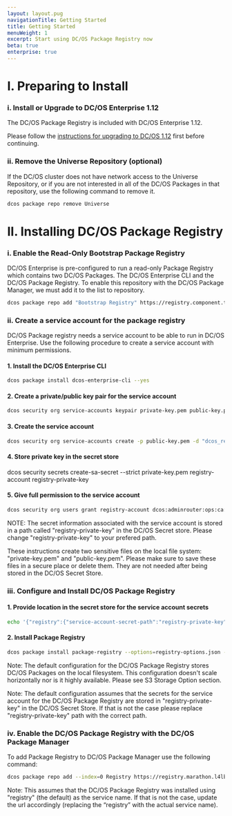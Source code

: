 ```yaml
---
layout: layout.pug
navigationTitle: Getting Started
title: Getting Started
menuWeight: 1
excerpt: Start using DC/OS Package Registry now
beta: true
enterprise: true
---
```


# I. Preparing to Install

### i. Install or Upgrade to DC/OS Enterprise 1.12

The DC/OS Package Registry is included with DC/OS Enterprise 1.12.

<!-- this link could change-->

Please follow the [instructions for upgrading to DC/OS 1.12](http://docs.mesosphere.com/1.12/installing/production/upgrading/) first before continuing.

### ii. Remove the Universe Repository (optional)

If the DC/OS cluster does not have network access to the Universe Repository, or if you are not interested in all of the DC/OS Packages in that repository, use the following command to remove it.

```bash
dcos package repo remove Universe
```

# II. Installing DC/OS Package Registry

### i. Enable the Read-Only Bootstrap Package Registry

DC/OS Enterprise is pre-configured to run a read-only Package Registry which contains two DC/OS Packages. The DC/OS Enterprise CLI and the DC/OS Package Registry. To enable this repository with the DC/OS Package Manager, we must add it to the list to repository.

```bash
dcos package repo add "Bootstrap Registry" https://registry.component.thisdcos.directory/repo
```

### ii. Create a service account for the package registry

DC/OS Package registry needs a service account to be able to run in DC/OS Enterprise. Use the following procedure to create a service account with  minimum permissions.


#### 1. Install the DC/OS Enterprise CLI

```bash
dcos package install dcos-enterprise-cli --yes
```

#### 2. Create a private/public key pair for the service account

```bash
dcos security org service-accounts keypair private-key.pem public-key.pem
```

#### 3. Create the service account

```bash
dcos security org service-accounts create -p public-key.pem -d "dcos_registry service account" registry-account
```

#### 4. Store private key in the secret store

dcos security secrets create-sa-secret --strict private-key.pem registry-account registry-private-key

#### 5. Give full permission to the service account

```bash
dcos security org users grant registry-account dcos:adminrouter:ops:ca:rw full
```

NOTE: The secret information associated with the service account is stored in a path called "registry-private-key" in the DC/OS Secret store. Please change "registry-private-key" to your prefered path.

These instructions create two sensitive files on the local file system: "private-key.pem" and "public-key.pem". Please make sure to save these files in a secure place or delete them. They are not needed after being stored in the DC/OS Secret Store.

### iii. Configure and Install DC/OS Package Registry

#### 1. Provide location in the secret store for the service account secrets

```bash
echo '{"registry":{"service-account-secret-path":"registry-private-key"}}' > registry-options.json
```

#### 2. Install Package Registry

```bash
dcos package install package-registry --options=registry-options.json --yes
```

Note: The default configuration for the DC/OS Package Registry stores DC/OS Packages on the local filesystem. This configuration doesn't scale horizontally nor is it highly available. Please see S3 Storage Option section.

Note: The default configuration assumes that the secrets for the service account for the DC/OS Package Registry are stored in "registry-private-key" in the DC/OS Secret Store. If that is not the case please replace "registry-private-key" path with the correct path.

### iv. Enable the DC/OS Package Registry with the DC/OS Package Manager

To add Package Registry to DC/OS Package Manager use the following command:

```bash
dcos package repo add --index=0 Registry https://registry.marathon.l4lb.thisdcos.directory/repo
```

Note: This assumes that the DC/OS Package Registry was installed using "registry" (the default) as the service name. If that is not the case, update the url accordingly (replacing the “registry” with the actual service name).
